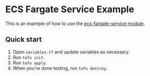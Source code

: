 # ECS Fargate Service Example

This is an example of how to use the [ecs-fargate-service module](/modules/ecs-fargate-service).

## Quick start

1. Open `variables.tf` and update variables as necessary.
2. Run `tofu init`.
3. Run `tofu apply`.
4. When you're done testing, run `tofu destroy`.
